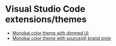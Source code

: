 # Visual Studio Code extensions/themes

- [Monokai color theme with dimmed UI](https://github.com/kuba--/vscode/tree/master/extensions/monokai-dimmed)
- [Monokai color theme with source{d} brand style](https://github.com/kuba--/vscode/tree/master/extensions/monokai-sourced)
